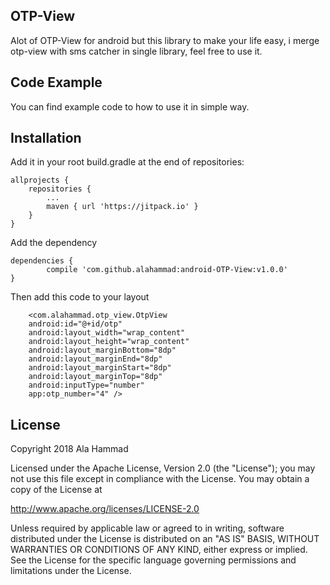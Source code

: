 ## OTP-View
Alot of OTP-View for android but this library to make your life easy, i merge otp-view with sms catcher in single library, feel free to use it.

## Code Example
You can find example code to how to use it in simple way.

## Installation
Add it in your root build.gradle at the end of repositories:

	allprojects {
		repositories {
			...
			maven { url 'https://jitpack.io' }
		}
	}

Add the dependency

	dependencies {
	        compile 'com.github.alahammad:android-OTP-View:v1.0.0'
	}

Then add this code to your layout

        <com.alahammad.otp_view.OtpView
        android:id="@+id/otp"
        android:layout_width="wrap_content"
        android:layout_height="wrap_content"
        android:layout_marginBottom="8dp"
        android:layout_marginEnd="8dp"
        android:layout_marginStart="8dp"
        android:layout_marginTop="8dp"
        android:inputType="number"
        app:otp_number="4" />

## License
Copyright 2018 Ala Hammad

Licensed under the Apache License, Version 2.0 (the "License");
you may not use this file except in compliance with the License.
You may obtain a copy of the License at

   http://www.apache.org/licenses/LICENSE-2.0

Unless required by applicable law or agreed to in writing, software
distributed under the License is distributed on an "AS IS" BASIS,
WITHOUT WARRANTIES OR CONDITIONS OF ANY KIND, either express or implied.
See the License for the specific language governing permissions and
limitations under the License.
